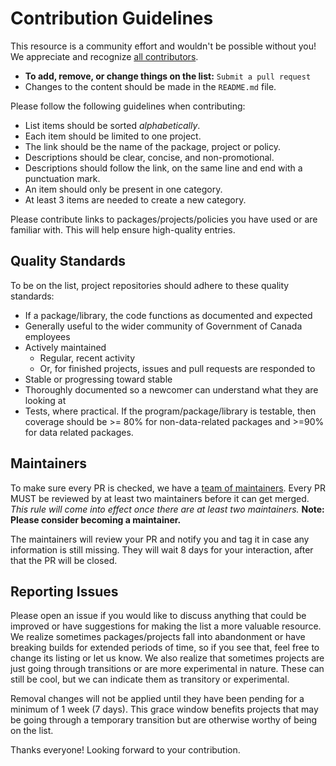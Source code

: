 # Contribution Guidelines

This resource is a community effort and wouldn't be possible without you! We appreciate and recognize [all contributors](https://github.com/swill/awesome-gc/graphs/contributors).

- **To add, remove, or change things on the list:** `Submit a pull request`
- Changes to the content should be made in the `README.md` file. 

Please follow the following guidelines when contributing:

- List items should be sorted *alphabetically*.
- Each item should be limited to one project.
- The link should be the name of the package, project or policy.
- Descriptions should be clear, concise, and non-promotional.
- Descriptions should follow the link, on the same line and end with a punctuation mark.
- An item should only be present in one category.
- At least 3 items are needed to create a new category.

Please contribute links to packages/projects/policies you have used or are familiar with. This will help ensure high-quality entries.


## Quality Standards

To be on the list, project repositories should adhere to these quality standards:

- If a package/library, the code functions as documented and expected
- Generally useful to the wider community of Government of Canada employees
- Actively maintained
  - Regular, recent activity
  - Or, for finished projects, issues and pull requests are responded to
- Stable or progressing toward stable
- Thoroughly documented so a newcomer can understand what they are looking at
- Tests, where practical. If the program/package/library is testable, then coverage should be >= 80% for non-data-related packages and >=90% for data related packages.


## Maintainers

To make sure every PR is checked, we have a [team of maintainers](MAINTAINERS). Every PR MUST be reviewed by at least two maintainers before it can get merged. *This rule will come into effect once there are at least two maintainers.* **Note: Please consider becoming a maintainer.**  

The maintainers will review your PR and notify you and tag it in case any
information is still missing. They will wait 8 days for your interaction, after
that the PR will be closed.


## Reporting Issues

Please open an issue if you would like to discuss anything that could be improved or have suggestions for making the list a more valuable resource. We realize sometimes packages/projects fall into abandonment or have breaking builds for extended periods of time, so if you see that, feel free to change its listing or let us know. We also realize that sometimes projects are just going through transitions or are more experimental in nature. These can still be cool, but we can indicate them as transitory or experimental.

Removal changes will not be applied until they have been pending for a minimum of 1 week (7 days). This grace window benefits projects that may be going through a temporary transition but are otherwise worthy of being on the list.

Thanks everyone!  Looking forward to your contribution.

